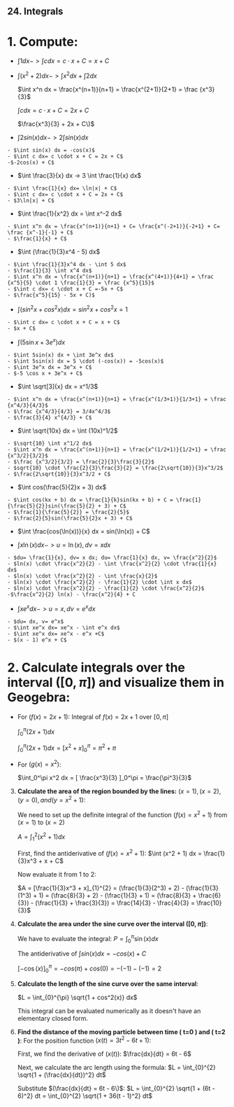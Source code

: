 ## 24. Integrals

# 1. **Compute:**
   - $\int 1 dx -> \int c dx= c \cdot x + C = x + C$

   - $\int (x^2 + 2) dx -> \int x^2 dx + \int 2 dx$

     $\int x^n dx = \frac{x^(n+1)}{n+1} = \frac{x^(2+1)}{2+1} = \frac {x^3}{3}$

     $\int c dx= c \cdot x + C = 2x + C$

     $\frac{x^3}{3} + 2x + C\)$

   - $\int 2sin(x) dx -> 2 \int sin(x) dx$

	- $\int sin(x) dx = -cos(x)$
	- $\int c dx= c \cdot x + C = 2x + C$
	-$-2cos(x) + C$

   - $\int \frac{3}{x} dx -> 3 \int \frac{1}{x} dx$
	
	- $\int \frac{1}{x} dx= \ln|x| + C$
	- $\int c dx= c \cdot x + C = 2x + C$
	- $3\ln|x| + C$

   - $\int \frac{1}{x^2} dx = \int x^-2 dx$

	- $\int x^n dx = \frac{x^(n+1)}{n+1} + C= \frac{x^(-2+1)}{-2+1} + C= \frac {x^-1}{-1} + C$
	- $\frac{1}{x} + C$

   - $\int (\frac{1}{3}x^4 - 5) dx$  

	- $\int \frac{1}{3}x^4 dx - \int 5 dx$
	- $\frac{1}{3} \int x^4 dx$
	- $\int x^n dx = \frac{x^(n+1)}{n+1} = \frac{x^(4+1)}{4+1} = \frac {x^5}{5} \cdot 1 \frac{1}{3} = \frac {x^5}{15}$
	- $\int c dx= c \cdot x + C =-5x + C$
	- $\frac{x^5}{15} - 5x + C)$

   - $\int (sin^2 x + cos^2 x) dx = sin^2 x + cos^2 x = 1$

	- $\int c dx= c \cdot x + C = x + C$
	- $x + C$

   - $\int (5 \sin x + 3e^x) dx$

	- $\int 5sin(x) dx + \int 3e^x dx$
	- $\int 5sin(x) dx = 5 \cdot (-cos(x)) = -5cos(x)$
	- $\int 3e^x dx = 3e^x + C$
	- $-5 \cos x + 3e^x + C$

   - $\int \sqrt[3]{x} dx = x^1/3$

	- $\int x^n dx = \frac{x^(n+1)}{n+1} = \frac{x^(1/3+1)}{1/3+1} = \frac {x^4/3}{4/3}$
	- $\frac {x^4/3}{4/3} = 3/4x^4/3$
	- $\frac{3}{4} x^{4/3} + C$

   - $\int \sqrt{10x} dx = \int (10x)^1/2$

	- $\sqrt{10} \int x^1/2 dx$
	- $\int x^n dx = \frac{x^(n+1)}{n+1} = \frac{x^(1/2+1)}{1/2+1} = \frac {x^3/2}{3/2}$
	- $\frac {x^3/2}{3/2} = \frac{2}{3}\frac{3}{2}$
	- $sqrt{10} \cdot \frac{2}{3}\frac{3}{2} = \frac{2\sqrt{10}}{3}x^3/2$
	- $\frac{2\sqrt{10}}{3}x^3/2 + C$

   - $\int cos(\frac{5}{2}x + 3) dx$

	- $\int cos(kx + b) dx = \frac{1}{k}sin(kx + b) + C = \frac{1}{\frac{5}{2}}sin(\frac{5}{2} + 3) + C$
	- $\frac{1}{\frac{5}{2}} = \frac{2}{5}$
	- $\frac{2}{5}sin(\frac{5}{2}x + 3) + C$

   - $\int \frac{cos(\ln(x))}{x} dx = sin(\ln(x)) + C$

   - $\int x \ln(x) dx -> u= \ln(x), dv= x dx$

	- $du= \frac{1}{x}, dv= x dx; du= \frac{1}{x} dx, v= \frac{x^2}{2}$
	- $ln(x) \cdot \frac{x^2}{2} - \int \frac{x^2}{2} \cdot \frac{1}{x} dx$
	- $ln(x) \cdot \frac{x^2}{2} - \int \frac{x}{2}$
	- $ln(x) \cdot \frac{x^2}{2} - \frac{1}{2} \cdot \int x dx$
	- $ln(x) \cdot \frac{x^2}{2} - \frac{1}{2} \cdot \frac{x^2}{2}$
	-$\frac{x^2}{2} ln(x) - \frac{x^2}{4} + C

   - $\int x e^x dx -> u=x, dv= e^x dx$
	
	- $du= dx, v= e^x$
	- $\int xe^x dx= xe^x - \int e^x dx$
	- $\int xe^x dx= xe^x - e^x +C$
	- $(x - 1) e^x + C$



# 2. **Calculate integrals over the interval $([0, \pi])$ and visualize them in Geogebra:**

   - For $(f(x) = 2x + 1)$: Integral of $f(x) = 2x + 1$ over $[0, π]$ 

     $\int_{0}^{\pi} (2x + 1) dx$

     $\int_0^\pi (2x + 1) dx = [ x^2 + x ]_0^\pi = \pi^2 + \pi$


   - For $(g(x) = x^2)$:
     
     $\int_0^\pi x^2 dx = [ \frac{x^3}{3} ]_0^\pi = \frac{\pi^3}{3}$



3. **Calculate the area of the region bounded by the lines:**
   $(x = 1), (x = 2), (y = 0), and (y = x^2 + 1)$:
   
    We need to set up the definite integral of the function $(f(x) = x^2 + 1$) from $(x = 1)$ to $(x = 2)$

    $A = \int_{1}^{2} (x^2 + 1) dx$
   
    First, find the antiderivative of $(f(x) = x^2 + 1)$: $\int (x^2 + 1) dx = \frac{1}{3}x^3 + x + C$

    Now evaluate it from 1 to 2: 

	$A = [\frac{1}{3}x^3 + x]_{1}^{2} = (\frac{1}{3}(2^3) + 2) - (\frac{1}{3}(1^3) + 1) = (\frac{8}{3} + 2) - (\frac{1}{3} + 1) = (\frac{8}{3} + \frac{6}{3}) - (\frac{1}{3} + \frac{3}{3}) = \frac{14}{3} - \frac{4}{3} = \frac{10}{3}$



4. **Calculate the area under the sine curve over the interval $([0, \pi])$**:
   
   We have to evaluate the integral: $P = \int_0^\pi \sin(x) dx$

   The antiderivative of $\int sin(x) dx = -cos(x) + C$

	$[-\cos(x)]_0^\pi = -cos(\pi) + cos(0) = -(-1) - (-1) = 2$


5. **Calculate the length of the sine curve over the same interval**:
   
   $L = \int_{0}^{\pi} \sqrt{1 + cos^2(x)} dx$

   This integral can be evaluated numerically as it doesn't have an elementary closed form.


6. **Find the distance of the moving particle between time \( t=0 \) and \( t=2 \)**:
   For the position function $( x(t) = 3t^2 - 6t + 1)$:
   

   First, we find the derivative of $(x(t))$: $\frac{dx}{dt} = 6t - 6$

   Next, we calculate the arc length using the formula: $L = \int_{0}^{2} \sqrt{1 + (\frac{dx}{dt})^2} dt$

   Substitute $(\frac{dx}{dt} = 6t - 6\)$: $L = \int_{0}^{2} \sqrt{1 + (6t - 6)^2} dt = \int_{0}^{2} \sqrt{1 + 36(t - 1)^2} dt$


